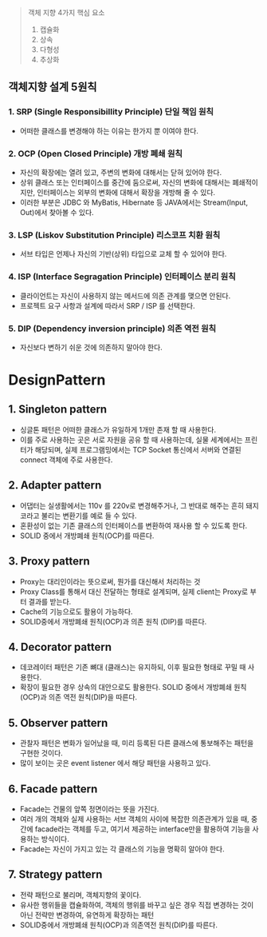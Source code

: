 > 객체 지향 4가지 핵심 요소
>
> 1. 캡슐화
> 2. 상속
> 3. 다형성
> 4. 추상화

## 객체지향 설계 5원칙

### 1. SRP (Single Responsibillity Principle) 단일 책임 원칙

* 어떠한 클래스를 변경해야 하는 이유는 한가지 뿐 이여야 한다.

### 2.  OCP (Open Closed Principle) 개방 폐쇄 원칙

* 자신의 확장에는 열려 있고, 주변의 변화에 대해서는 닫혀 있어야 한다.
* 상위 클래스 또는 인터페이스를 중간에 둠으로써, 자신의 변화에 대해서는 폐쇄적이지만, 인터페이스는 외부의 변화에 대해서 확장을 개방해 줄 수 있다.
* 이러한 부분은 JDBC 와 MyBatis, Hibernate 등 JAVA에서는 Stream(Input, Out)에서 찾아볼 수 있다.

### 3. LSP (Liskov Substitution Principle) 리스코프 치환 원칙

* 서브 타입은 언제나 자신의 기반(상위) 타입으로 교체 할 수 있어야 한다. 

### 4. ISP (Interface Segragation Principle) 인터페이스 분리 원칙

* 클라이언트는 자신이 사용하지 않는 메서드에 의존 관계를 맺으면 안된다.
* 프로젝트 요구 사항과 설계에 따라서 SRP / ISP 를 선택한다.

### 5. DIP (Dependency inversion principle) 의존 역전 원칙

* 자신보다 변하기 쉬운 것에 의존하지 말아야 한다.

# DesignPattern

## 1. Singleton pattern

* 싱글톤 패턴은 어떠한 클래스가 유일하게 1개만 존재 할 때 사용한다.
* 이를 주로 사용하는 곳은 서로 자원을 공유 할 때 사용하는데, 실물 세계에서는 프린터가 해당되며, 실제 프로그램밍에서는 TCP Socket 통신에서 서버와 연결된 connect 객체에 주로 사용한다.

## 2. Adapter pattern

* 어댑터는 실생활에서는 110v 를 220v로 변경해주거나, 그 반대로 해주는 흔히 돼지코라고 불리는 변환기를 예로 들 수 있다.
* 혼환성이 없는 기존 클래스의 인터페이스를 변환하여 재사용 할 수 있도록 한다.
* SOLID 중에서 개방폐쇄 원칙(OCP)를 따른다.

## 3. Proxy pattern

* Proxy는 대리인이라는 뜻으로써, 뭔가를 대신해서 처리하는 것
* Proxy Class를 통해서 대신 전달하는 형태로 설계되며, 실제 client는 Proxy로 부터 결과를 받는다.
* Cache의 기능으로도 활용이 가능하다.
* SOLID중에서 개방폐쇄 원칙(OCP)과 의존 원칙 (DIP)를 따른다.

## 4. Decorator pattern

* 데코레이터 패턴은 기존 뼈대 (클래스)는 유지하되, 이후 필요한 형태로 꾸밀 때 사용한다.
* 확장이 필요한 경우 상속의 대안으로도 활용한다. SOLID 중에서 개방폐쇄 원칙(OCP)과 의존 역전 원칙(DIP)을 따른다.

## 5. Observer pattern

* 관찰자 패턴은 변화가 일어났을 때, 미리 등록된 다른 클래스에 통보해주는 패턴을 구현한 것이다.
* 많이 보이는 곳은 event listener 에서 해당 패턴을 사용하고 있다.

## 6. Facade pattern

* Facade는 건물의 앞쪽 정면이라는 뜻을 가진다.
* 여러 개의 객체와 실제 사용하는 서브 객체의 사이에 복잡한 의존관계가 있을 때, 중간에 facade라는 객체를 두고, 여기서 제공하는 interface만을 활용하여 기능을 사용하는 방식이다.
* Facade는 자신이 가지고 있는 각 클래스의 기능을 명확히 알아야 한다. 

## 7. Strategy pattern

* 전략 패턴으로 불리며, 객체지향의 꽃이다.
* 유사한 행위들을 캡슐화하여, 객체의 행위를 바꾸고 싶은 경우 직접 변경하는 것이 아닌 전략만 변경하여, 유연하게 확장하는 패턴
* SOLID중에서 개방폐쇄 원칙(OCP)과 의존역전 원칙(DIP)를 따른다.
